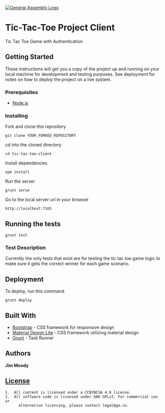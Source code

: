 [![General Assembly Logo](https://camo.githubusercontent.com/1a91b05b8f4d44b5bbfb83abac2b0996d8e26c92/687474703a2f2f692e696d6775722e636f6d2f6b6538555354712e706e67)](https://generalassemb.ly/education/web-development-immersive)

# Tic-Tac-Toe Project Client

  Tic Tac Toe Game with Authentication

## Getting Started

  These instructions will get you a copy of the project up and running on your local machine for development and testing purposes. See deployment for notes on how to deploy the project on a live system.

### Prerequisites

-   [Node.js](https://nodejs.org/en/)

### Installing

Fork and clone this repository

    git clone YOUR_FORKED_REPOSITORY

cd into the cloned directory

    cd tic-tac-toe-client

Install dependencies

    npm install

Run the server

    grunt serve

Go to the local server url in your browser

    http://localhost:7165

## Running the tests

    grunt test

### Test Description

  Currently the only tests that exist are for testing the tic tac toe game logic to make sure it gets the correct winner for each game scenario.

## Deployment

  To deploy, run this command

    grunt deploy

## Built With

-   [Bootstrap](http://getbootstrap.com/) - CSS framework for responsive design
-   [Material Design Lite](https://getmdl.io) - CSS framework utilizing material design
-   [Grunt](https://gruntjs.com/) - Task Runner

## Authors

**Jim Moody**

## [License](LICENSE)

    1.  All content is licensed under a CC­BY­NC­SA 4.0 license.
    2.  All software code is licensed under GNU GPLv3. For commercial use or
          alternative licensing, please contact legal@ga.co.
